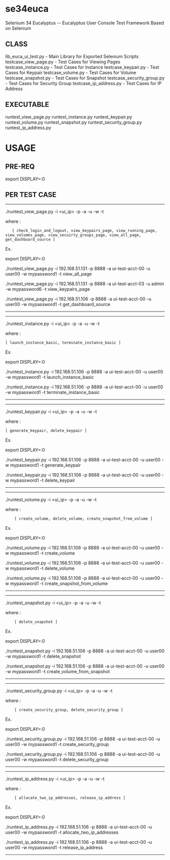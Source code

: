 
se34euca
========

Selenium 34 Eucalyptus -- Eucalyptus User Console Test Framework Based on Selenium

## CLASS
lib_euca_ui_test.py  		- Main Library for Exported Selenium Scripts
testcase_view_page.py 		- Test Cases for Viewing Pages
testcase_instance.py 		- Test Cases for Instance
testcase_keypair.py		- Test Cases for Keypair
testcase_volume.py		- Test Cases for Volume
testcase_snapshot.py		- Test Cases for Snapshot
testcase_security_group.py	- Test Cases for Security Group
testcase_ip_address.py		- Test Cases for IP Address

## EXECUTABLE
runtest_view_page.py
runtest_instance.py
runtest_keypair.py
runtest_volume.py
runtest_snapshot.py
runtest_security_group.py
runtest_ip_address.py

# USAGE

## PRE-REQ

export DISPLAY=:0

## PER TEST CASE

---
./runtest_view_page.py -i <ui_ip> -p <port> -a <accountname> -u <username> -w <password> -t <testcase>

where <testcase>:

       [ check_login_and_logout, view_keypairs_page, view_running_page, view_volumes_page, view_secuirty_groups_page, view_all_page, get_dashboard_source ]

Ex.

export DISPLAY=:0

./runtest_view_page.py -i 192.168.51.131 -p 8888 -a ui-test-acct-00 -u user00 -w mypassword1 -t view_all_page

./runtest_view_page.py -i 192.168.51.131 -p 8888 -a ui-test-acct-03 -u admin -w mypassword6 -t view_keypairs_page

./runtest_view_page.py -i 192.168.51.106 -p 8888 -a ui-test-acct-00 -u user00 -w mypassword1 -t get_dashboard_source

---


---

./runtest_instance.py -i <ui_ip> -p <port> -a <accountname> -u <username> -w <password> -t <testcase>

where <testcase>:

	[ launch_instance_basic, terminate_instance_basic ]

Ex.

export DISPLAY=:0

./runtest_instance.py -i 192.168.51.106 -p 8888 -a ui-test-acct-00 -u user00 -w mypassword1 -t launch_instance_basic

./runtest_instance.py -i 192.168.51.106 -p 8888 -a ui-test-acct-00 -u user00 -w mypassword1 -t terminate_instance_basic

---


---
./runtest_keypair.py -i <ui_ip> -p <port> -a <accountname> -u <username> -w <password> -t <testcase>

where <testcase>:

	[ generate_keypair, delete_keypair ]

Ex.

export DISPLAY=:0

./runtest_keypair.py -i 192.168.51.106 -p 8888 -a ui-test-acct-00 -u user00 -w mypassword1 -t generate_keypair

./runtest_keypair.py -i 192.168.51.106 -p 8888 -a ui-test-acct-00 -u user00 -w mypassword1 -t delete_keypair

---

---
./runtest_volume.py -i <ui_ip> -p <port> -a <accountname> -u <username> -w <password> -t <testcase>

where <testcase>:

        [ create_volume, delete_volume, create_snapshot_from_volume ]

Ex.

export DISPLAY=:0

./runtest_volume.py -i 192.168.51.106 -p 8888 -a ui-test-acct-00 -u user00 -w mypassword1 -t create_volume

./runtest_volume.py -i 192.168.51.106 -p 8888 -a ui-test-acct-00 -u user00 -w mypassword1 -t delete_volume

./runtest_volume.py -i 192.168.51.106 -p 8888 -a ui-test-acct-00 -u user00 -w mypassword1 -t create_snapshot_from_volume

---


---
./runtest_snapshot.py -i <ui_ip> -p <port> -a <accountname> -u <username> -w <password> -t <testcase>

where <testcase>:

        [ delete_snapshot ]

Ex.

export DISPLAY=:0

./runtest_snapshot.py -i 192.168.51.106 -p 8888 -a ui-test-acct-00 -u user00 -w mypassword1 -t delete_snapshot

./runtest_snapshot.py -i 192.168.51.106 -p 8888 -a ui-test-acct-00 -u user00 -w mypassword1 -t create_volume_from_snapshot

---


---
./runtest_security_group.py -i <ui_ip> -p <port> -a <accountname> -u <username> -w <password> -t <testcase>

where <testcase>:

        [ create_security_group, delete_security_group ]

Ex.

export DISPLAY=:0

./runtest_security_group.py -i 192.168.51.106 -p 8888 -a ui-test-acct-00 -u user00 -w mypassword1 -t create_security_group

./runtest_security_group.py -i 192.168.51.106 -p 8888 -a ui-test-acct-00 -u user00 -w mypassword1 -t delete_security_group

---

---
./runtest_ip_address.py -i <ui_ip> -p <port> -a <accountname> -u <username> -w <password> -t <testcase>

where <testcase>:

        [ allocate_two_ip_addresses, release_ip_address ]

Ex.

export DISPLAY=:0

./runtest_ip_address.py -i 192.168.51.106 -p 8888 -a ui-test-acct-00 -u user00 -w mypassword1 -t allocate_two_ip_addresses

./runtest_ip_address.py -i 192.168.51.106 -p 8888 -a ui-test-acct-00 -u user00 -w mypassword1 -t release_ip_address

---

